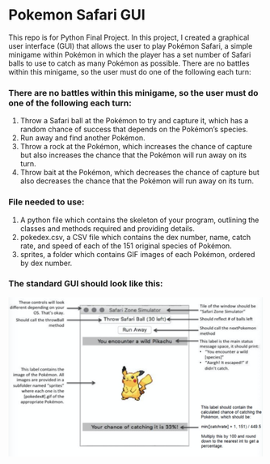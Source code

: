 # Pokemon Safari GUI

This repo is for Python Final Project. In this project, I created a graphical user interface (GUI) that allows the user to play Pokémon Safari, a simple minigame within Pokémon in which the player has a set number of Safari balls to use to catch as many Pokémon as possible.  There are no battles within this minigame, so the user must do one of the following each turn:

### There are no battles within this minigame, so the user must do one of the following each turn:
1. Throw a Safari ball at the Pokémon to try and capture it, which has a random chance of success that depends on the Pokémon’s species.
2. Run away and find another Pokémon.
3. Throw a rock at the Pokémon, which increases the chance of capture but also increases the chance that the Pokémon will run away on its turn.
4. Throw bait at the Pokémon, which decreases the chance of capture but also decreases the chance that the Pokémon will run away on its turn.

### File needed to use:
1. A python file which contains the skeleton of your program, outlining the classes and methods required and providing details.
2. pokedex.csv, a CSV file which contains the dex number, name, catch rate, and speed of each of the 151 original species of Pokémon.
3. sprites, a folder which contains GIF images of each Pokémon, ordered by dex number.

### The standard GUI should look like this:
![P1: Pokemon](./images/pokemon.png)

